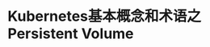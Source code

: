 Kubernetes基本概念和术语之Persistent Volume
================================================================================
